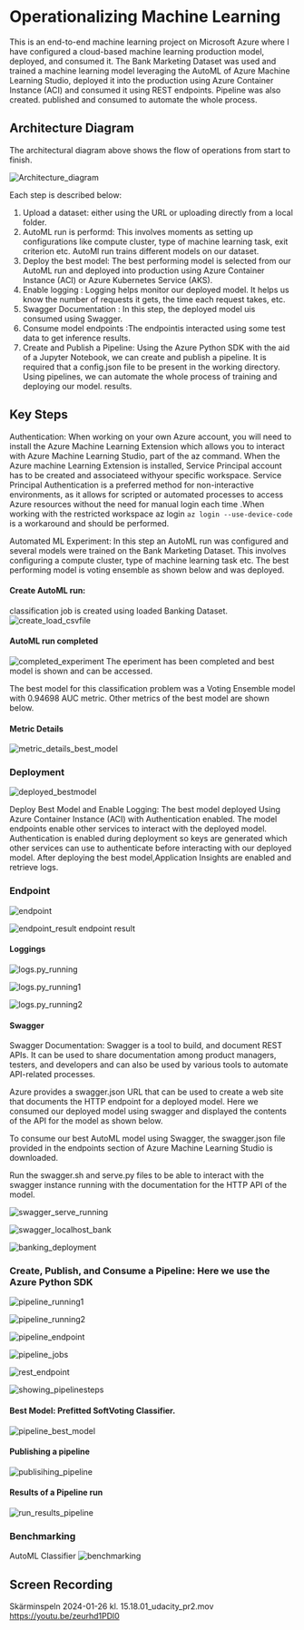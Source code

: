 # Operationalizing Machine Learning

This is an end-to-end machine learning project on Microsoft Azure where I have configured a cloud-based machine 
learning production model, deployed, and consumed it.
The Bank Marketing Dataset was used and  trained a machine learning model leveraging the AutoML of 
Azure Machine Learning Studio, deployed it into the production using Azure Container Instance (ACI) and 
consumed it using REST endpoints.
Pipeline  was also created. published and consumed to automate the whole process.
## Architecture Diagram
The architectural diagram above shows the flow of operations from start to finish.


![Architecture_diagram](Architecture_diagram.jpeg)

Each step  is described below:
1. Upload a dataset:  either using the URL or uploading directly from a local folder.
2. AutoML run is performd: This involves moments as setting up  configurations like compute cluster, type of machine learning task, exit criterion etc. AutoMl run trains different models on our dataset.
3. Deploy the best model: The best performing model  is selected from our AutoML run and deployed into production using Azure Container Instance (ACI) or Azure Kubernetes Service (AKS).
4. Enable logging : Logging helps monitor our deployed model. It helps us know the number of requests it gets, the time each request takes, etc.
5. Swagger Documentation : In this step, the deployed model uis consumed using Swagger.
6. Consume model endpoints :The endpointis interacted  using some test data to get inference results.
7. Create and Publish a Pipeline: Using the Azure Python SDK with the aid of a Jupyter Notebook, we can create and publish a pipeline. It is required that a config.json file to be present in the working directory. Using pipelines, we can automate the whole process of training and deploying our model. results.












## Key Steps


Authentication: When working on your own Azure account, you will need to install the Azure Machine Learning Extension which allows you to interact with Azure Machine Learning Studio, part of the az command. When the Azure machine Learning Extension is installed, Service Principal account has to be created  and associateed withyour specific workspace.  Service Principal Authentication is a preferred method for non-interactive environments, as it allows for scripted or automated processes to access Azure resources without the need for manual login each time .When working with the restricted workspace az login `az login --use-device-code`  is a workaround and should be performed.

Automated ML Experiment: In this step an AutoML run was configured and several models were trained on the Bank Marketing Dataset. This involves configuring a compute cluster, type of machine learning task etc. The best performing model is voting ensemble as shown below and was deployed.



#### Create AutoML run: 
classification job is created using loaded Banking Dataset.
![create_load_csvfile](create_load_csvfile.png)

#### AutoML run completed
![completed_experiment](completed_exp.jpg)
The eperiment has been completed  and best model is shown and can be accessed.

The best model for this classification problem was a Voting Ensemble model with 0.94698 AUC metric.
Other metrics of the best model are shown below.


#### Metric Details
![metric_details_best_model](metric_details_best_mdel%20%28kopia%202%29.jpg)

### Deployment

![deployed_bestmodel](deployed_bestmodel.jpeg)

Deploy Best Model and Enable Logging:  The best model deployed Using Azure Container Instance (ACI) with Authentication enabled.
The model endpoints  enable other services to  interact with the deployed model. Authentication is enabled during deployment so keys are generated which other services can use to authenticate before interacting with our deployed model.
After deploying the  best model,Application Insights are enabled and retrieve logs.


### Endpoint

![endpoint](endpoint.png)

![endpoint_result](endpoint_result.png)
endpoint result

#### Loggings
![logs.py_running](logs.py_running.png)

![logs.py_running1](logs.py_running1.png)

![logs.py_running2](logs.py_running2.%29.png)

#### Swagger
Swagger Documentation: Swagger is a tool to build, and document REST APIs. It can be used to share documentation among product managers, testers, and developers and can also be used by various tools to automate API-related processes.

Azure provides a swagger.json URL that can be used to create a web site that documents the HTTP endpoint for a deployed model. Here we consumed our deployed model using swagger and displayed the contents of the API for the model as shown below.

To consume our best AutoML model using Swagger, the swagger.json file provided in the endpoints section of Azure Machine Learning Studio is downloaded. 

Run the swagger.sh and serve.py files to be able to interact with the swagger instance running with the documentation for the HTTP API of the model.


![swagger_serve_running](swagger_serve_running.png)

![swagger_localhost_bank](swagger_localhost_bank.png)


![banking_deployment](banking_deployment.jpg)

### Create, Publish, and Consume a Pipeline: Here we use the Azure Python SDK 

![pipeline_running1](pipeline_running.2png.png)

![pipeline_running2](pipeline_running.jpg)

![pipeline_endpoint](pipeline_endpoint.jpg)

![pipeline_jobs](pipeline_jobs.jpg)

![rest_endpoint](rest_endpoint.jpg)

![showing_pipelinesteps](showing_pipelinesteps.png)

#### Best Model: Prefitted SoftVoting Classifier.

![pipeline_best_model](pipeline_best_model.png)

#### Publishing a pipeline

![publisihing_pipeline](publisihing_pipeline..png)

#### Results of a Pipeline run
![run_results_pipeline](run_results_pipeline.png)

### Benchmarking
AutoML Classifier
![benchmarking](benchmarking.png)

## Screen Recording


Skärminspeln 2024-01-26 kl. 15.18.01_udacity_pr2.mov
https://youtu.be/zeurhd1PDl0



```python

```
